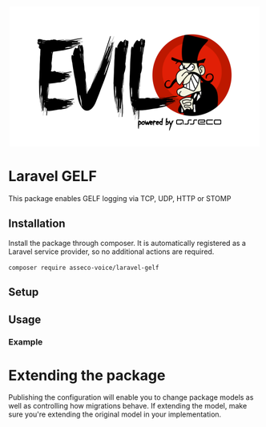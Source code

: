<p align="center"><a href="https://see.asseco.com" target="_blank"><img src="https://github.com/asseco-voice/art/blob/main/evil_logo.png" width="500"></a></p>

# Laravel GELF

This package enables GELF logging via TCP, UDP, HTTP or STOMP 

## Installation

Install the package through composer. It is automatically registered
as a Laravel service provider, so no additional actions are required.

``composer require asseco-voice/laravel-gelf``

## Setup

## Usage

### Example

# Extending the package

Publishing the configuration will enable you to change package models as
well as controlling how migrations behave. If extending the model, make sure
you're extending the original model in your implementation.
